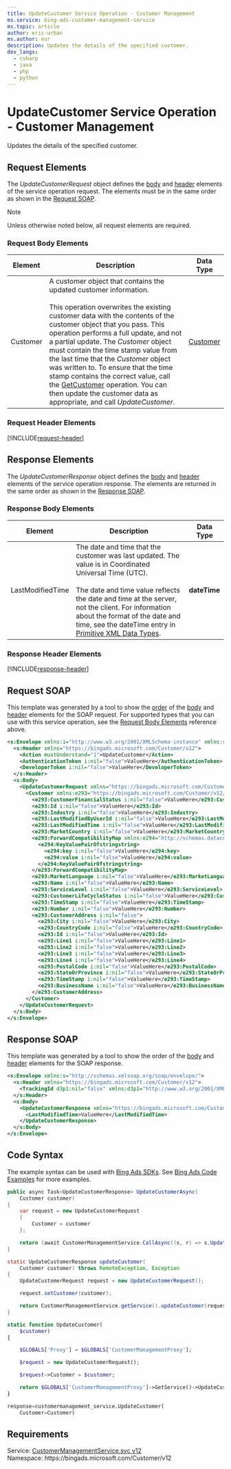 ```yaml
---
title: UpdateCustomer Service Operation - Customer Management
ms.service: bing-ads-customer-management-service
ms.topic: article
author: eric-urban
ms.author: eur
description: Updates the details of the specified customer.
dev_langs: 
  - csharp
  - java
  - php
  - python
---
```

# UpdateCustomer Service Operation - Customer Management
Updates the details of the specified customer.

## <a name="request"></a>Request Elements
The *UpdateCustomerRequest* object defines the [body](#request-body) and [header](#request-header) elements of the service operation request. The elements must be in the same order as shown in the [Request SOAP](#request-soap). 

> [!NOTE]
> Unless otherwise noted below, all request elements are required.

### <a name="request-body"></a>Request Body Elements

|Element|Description|Data Type|
|-----------|---------------|-------------|
|<a name="customer"></a>Customer|A customer object that contains the updated customer information.<br/><br/>This operation overwrites the existing customer data with the contents of the customer object that you pass. This operation performs a full update, and not a partial update. The *Customer* object must contain the time stamp value from the last time that the *Customer* object was written to. To ensure that the time stamp contains the correct value, call the [GetCustomer](getcustomer.md) operation. You can then update the customer data as appropriate, and call *UpdateCustomer*.|[Customer](customer.md)|

### <a name="request-header"></a>Request Header Elements
[!INCLUDE[request-header](./includes/request-header.md)]

## <a name="response"></a>Response Elements
The *UpdateCustomerResponse* object defines the [body](#response-body) and [header](#response-header) elements of the service operation response. The elements are returned in the same order as shown in the [Response SOAP](#response-soap).

### <a name="response-body"></a>Response Body Elements

|Element|Description|Data Type|
|-----------|---------------|-------------|
|<a name="lastmodifiedtime"></a>LastModifiedTime|The date and time that the customer was last updated. The value is in Coordinated Universal Time (UTC).<br/><br/>The date and time value reflects the date and time at the server, not the client. For information about the format of the date and time, see the dateTime entry in [Primitive XML Data Types](https://go.microsoft.com/fwlink/?linkid=859198).|**dateTime**|

### <a name="response-header"></a>Response Header Elements
[!INCLUDE[response-header](./includes/response-header.md)]

## <a name="request-soap"></a>Request SOAP
This template was generated by a tool to show the [order](../guides/services-protocol.md#element-order) of the [body](#request-body) and [header](#request-header) elements for the SOAP request. For supported types that you can use with this service operation, see the [Request Body Elements](#request-header) reference above.

```xml
<s:Envelope xmlns:i="http://www.w3.org/2001/XMLSchema-instance" xmlns:s="http://schemas.xmlsoap.org/soap/envelope/">
  <s:Header xmlns="https://bingads.microsoft.com/Customer/v12">
    <Action mustUnderstand="1">UpdateCustomer</Action>
    <AuthenticationToken i:nil="false">ValueHere</AuthenticationToken>
    <DeveloperToken i:nil="false">ValueHere</DeveloperToken>
  </s:Header>
  <s:Body>
    <UpdateCustomerRequest xmlns="https://bingads.microsoft.com/Customer/v12">
      <Customer xmlns:e293="https://bingads.microsoft.com/Customer/v12/Entities" i:nil="false">
        <e293:CustomerFinancialStatus i:nil="false">ValueHere</e293:CustomerFinancialStatus>
        <e293:Id i:nil="false">ValueHere</e293:Id>
        <e293:Industry i:nil="false">ValueHere</e293:Industry>
        <e293:LastModifiedByUserId i:nil="false">ValueHere</e293:LastModifiedByUserId>
        <e293:LastModifiedTime i:nil="false">ValueHere</e293:LastModifiedTime>
        <e293:MarketCountry i:nil="false">ValueHere</e293:MarketCountry>
        <e293:ForwardCompatibilityMap xmlns:e294="http://schemas.datacontract.org/2004/07/System.Collections.Generic" i:nil="false">
          <e294:KeyValuePairOfstringstring>
            <e294:key i:nil="false">ValueHere</e294:key>
            <e294:value i:nil="false">ValueHere</e294:value>
          </e294:KeyValuePairOfstringstring>
        </e293:ForwardCompatibilityMap>
        <e293:MarketLanguage i:nil="false">ValueHere</e293:MarketLanguage>
        <e293:Name i:nil="false">ValueHere</e293:Name>
        <e293:ServiceLevel i:nil="false">ValueHere</e293:ServiceLevel>
        <e293:CustomerLifeCycleStatus i:nil="false">ValueHere</e293:CustomerLifeCycleStatus>
        <e293:TimeStamp i:nil="false">ValueHere</e293:TimeStamp>
        <e293:Number i:nil="false">ValueHere</e293:Number>
        <e293:CustomerAddress i:nil="false">
          <e293:City i:nil="false">ValueHere</e293:City>
          <e293:CountryCode i:nil="false">ValueHere</e293:CountryCode>
          <e293:Id i:nil="false">ValueHere</e293:Id>
          <e293:Line1 i:nil="false">ValueHere</e293:Line1>
          <e293:Line2 i:nil="false">ValueHere</e293:Line2>
          <e293:Line3 i:nil="false">ValueHere</e293:Line3>
          <e293:Line4 i:nil="false">ValueHere</e293:Line4>
          <e293:PostalCode i:nil="false">ValueHere</e293:PostalCode>
          <e293:StateOrProvince i:nil="false">ValueHere</e293:StateOrProvince>
          <e293:TimeStamp i:nil="false">ValueHere</e293:TimeStamp>
          <e293:BusinessName i:nil="false">ValueHere</e293:BusinessName>
        </e293:CustomerAddress>
      </Customer>
    </UpdateCustomerRequest>
  </s:Body>
</s:Envelope>
```

## <a name="response-soap"></a>Response SOAP
This template was generated by a tool to show the order of the [body](#response-body) and [header](#response-header) elements for the SOAP response.

```xml
<s:Envelope xmlns:s="http://schemas.xmlsoap.org/soap/envelope/">
  <s:Header xmlns="https://bingads.microsoft.com/Customer/v12">
    <TrackingId d3p1:nil="false" xmlns:d3p1="http://www.w3.org/2001/XMLSchema-instance">ValueHere</TrackingId>
  </s:Header>
  <s:Body>
    <UpdateCustomerResponse xmlns="https://bingads.microsoft.com/Customer/v12">
      <LastModifiedTime>ValueHere</LastModifiedTime>
    </UpdateCustomerResponse>
  </s:Body>
</s:Envelope>
```

## <a name="example"></a>Code Syntax
The example syntax can be used with [Bing Ads SDKs](../guides/client-libraries.md). See [Bing Ads Code Examples](../guides/code-examples.md) for more examples.
```csharp
public async Task<UpdateCustomerResponse> UpdateCustomerAsync(
	Customer customer)
{
	var request = new UpdateCustomerRequest
	{
		Customer = customer
	};

	return (await CustomerManagementService.CallAsync((s, r) => s.UpdateCustomerAsync(r), request));
}
```
```java
static UpdateCustomerResponse updateCustomer(
	Customer customer) throws RemoteException, Exception
{
	UpdateCustomerRequest request = new UpdateCustomerRequest();

	request.setCustomer(customer);

	return CustomerManagementService.getService().updateCustomer(request);
}
```
```php
static function UpdateCustomer(
	$customer)
{

	$GLOBALS['Proxy'] = $GLOBALS['CustomerManagementProxy'];

	$request = new UpdateCustomerRequest();

	$request->Customer = $customer;

	return $GLOBALS['CustomerManagementProxy']->GetService()->UpdateCustomer($request);
}
```
```python
response=customermanagement_service.UpdateCustomer(
	Customer=Customer)
```

## Requirements
Service: [CustomerManagementService.svc v12](https://clientcenter.api.bingads.microsoft.com/Api/CustomerManagement/v12/CustomerManagementService.svc)  
Namespace: https\://bingads.microsoft.com/Customer/v12  

